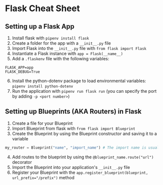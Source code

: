 # Flask Cheat Sheet

## Setting up a Flask App

1. Install flask with `pipenv install flask`
2. Create a folder for the app with a `__init__.py` file
3. Import Flask into the `__init__.py` file with `from flask import Flask`
4. Instantiate a Flask instance with `app = Flask(__name__)`
5. Add a `.flaskenv` file with the following variables:

```env
FLASK_APP=app
FLASK_DEBUG=True
```
6. Install the python-dotenv package to load environmental variables: `pipenv install python-dotenv`
7. Run the application with `pipenv run flask run` (you can specify the port by adding `-p <port number>`)

## Setting up Blueprints (AKA Routers) in Flask

1. Create a file for your Blueprint
2. Import Blueprint from flask with `from flask import Blueprint`
3. Create the Blueprint by using the Blueprint constructor and saving it to a variable

```py
my_router = Blueprint("name", "import_name") # The import name is usually __name__
```

4. Add routes to the blueprint by using the `@blueprint_name.route("url")` decorator
5. Import the Blueprint into your application's `__init__.py` file
6. Register your Blueprint with the `app.register_blueprint(blueprint, url_prefix="/prefix")` method